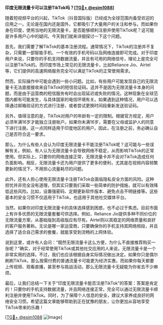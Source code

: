 **印度无限流量卡可以注册TikTok吗？[[TG💪+ @esim1088](https://t.me/s/esim1088)]**

随着短视频平台的兴起，TikTok（抖音国际版）已经成为全球范围内备受欢迎的应用之一。无论是在国内还是国外，它都吸引了大量用户的关注和参与。而如果你身在印度，使用当地的无限流量卡，是否能够顺利注册并使用TikTok呢？这可能是许多用户心中的疑问。今天我们就来详细探讨一下这个问题。

首先，我们需要了解TikTok的基本注册流程。通常情况下，TikTok的注册并不复杂，只需要一部智能手机、一个有效的手机号码以及网络连接即可完成。对于印度用户来说，只要你的手机支持数据流量，并且有可用的网络信号，理论上是完全可以注册TikTok的。而印度市场上常见的无限流量卡，比如Reliance Jio、Airtel等，它们提供的高速网络服务完全可以满足TikTok的正常使用需求。

然而，实际操作中可能会遇到一些小问题。比如，有些用户可能发现自己的无限流量卡无法直接接收来自TikTok的短信验证码。这并不是因为无限流量卡本身的问题，而是由于运营商的短信服务有时会出现延迟或失败的情况。这种现象在全球范围内都有可能发生，与具体国家的电信环境有关。如果遇到这种情况，用户可以选择通过邮箱验证的方式进行注册，或者尝试更换时间段重新发送验证码。

另外，值得注意的是，TikTok对用户的年龄有一定的限制。根据官方规定，用户必须年满16岁才能独立注册账户。如果你未满16岁，需要在父母或监护人的同意下进行注册。这一点同样适用于印度地区的用户。因此，在注册之前，务必确认自己是否符合这一要求。

那么，为什么有些人会认为印度无限流量卡不能注册TikTok呢？这可能与一些误解有关。例如，有人认为无限流量卡会导致网络不稳定，从而影响TikTok的正常使用。但实际上，只要你的网络连接正常，无限流量卡并不会对TikTok造成任何负面影响。相反，无限流量卡还为用户提供了更多的便利，尤其是在视频内容频繁更新的情况下，不用担心流量耗尽的问题。

此外，还有人担心使用无限流量卡注册TikTok会面临隐私安全方面的风险。这种担忧并非完全没有道理，但其实只要我们采取一些简单的防护措施，就可以有效降低这些风险。比如，设置强密码、定期更新软件版本、避免点击不明链接等。这些基本的安全习惯不仅适用于TikTok，也适用于其他社交媒体平台。

当然，如果你对印度无限流量卡的具体选择感到困惑，也不必过于焦虑。目前市面上有许多优质的无限流量套餐可供选择。例如，Reliance Jio提供多种不同价位的无限流量方案，从基础版到高级版应有尽有。Airtel则以其稳定的网络质量和良好的客户服务著称。无论是哪一家运营商，只要确保你的手机支持其网络频段，并且选择了适合自己需求的套餐，就能享受到流畅的上网体验。

说到这里，或许有人会问：“既然无限流量卡这么方便，为什么不直接推荐购买一张呢？”确实，对于经常使用TikTok或其他社交应用的人来说，无限流量卡是一个非常实用的选择。不过，我们也应该根据自身实际情况做出决定。如果你只是偶尔刷刷TikTok，那么按需付费的普通流量卡可能更为经济实惠。而如果你每天都要上传视频、观看直播，甚至参与挑战活动，那么无限流量卡无疑能为你省去不少麻烦。

最后，让我们总结一下关于“印度无限流量卡能否注册TikTok”的答案：答案是肯定的！只要你的手机支持数据流量，并且网络连接正常，完全可以通过无限流量卡顺利注册并使用TikTok。同时，为了保障个人信息的安全，建议大家养成良好的网络安全习惯。希望这篇文章能够帮助到正在犹豫的朋友，让你更加从容地享受TikTok带来的乐趣！

[[TG💪+ @esim1088](https://t.me/s/esim1088) ![Image](https://i.postimg.cc/4NQfJmqS/Snipaste-2025-05-13-00-14-12.png)]